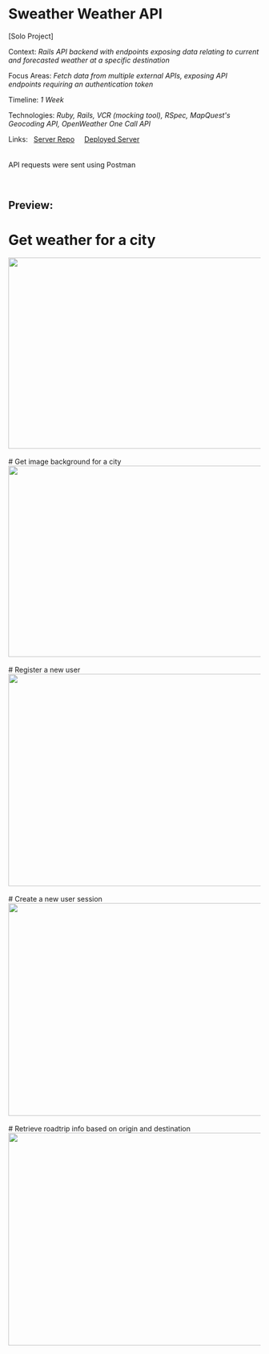 # Sweather Weather API

[Solo Project]

Context: _Rails API backend with endpoints exposing data relating to current and forecasted weather at a specific destination_

Focus Areas: _Fetch data from multiple external APIs, exposing API endpoints requiring an authentication token_

Timeline: _1 Week_

Technologies: _Ruby, Rails, VCR (mocking tool), RSpec, MapQuest's Geocoding API, OpenWeather One Call API_

Links: &nbsp; <a href="https://github.com/arnaldoaparicio/sweather-weather">Server Repo</a> &nbsp; &nbsp; <a href="https://sweater-weather-aa.fly.dev/api/v1/forecast?location=denver,co">Deployed Server</a>
<br>
<br>
<br>
API requests were sent using Postman

<br>

## Preview:

# Get weather for a city

<img src="https://i.imgur.com/CdSNrHY.png" width="565" height="382">
<br>
<br>
# Get image background for a city
<img src="https://i.imgur.com/Uwz6RbO.png" width="566" height="382">
<br>
<br>
# Register a new user
<img src="https://i.imgur.com/eFgOSl7.png" width="563" height="424">
<br>
<br>
# Create a new user session
<img src="https://i.imgur.com/MZgbZhv.png" width="564" height="425">
<br>
<br>
# Retrieve roadtrip info based on origin and destination
<img src="https://i.imgur.com/K39XI2p.png" width="565" height="425">